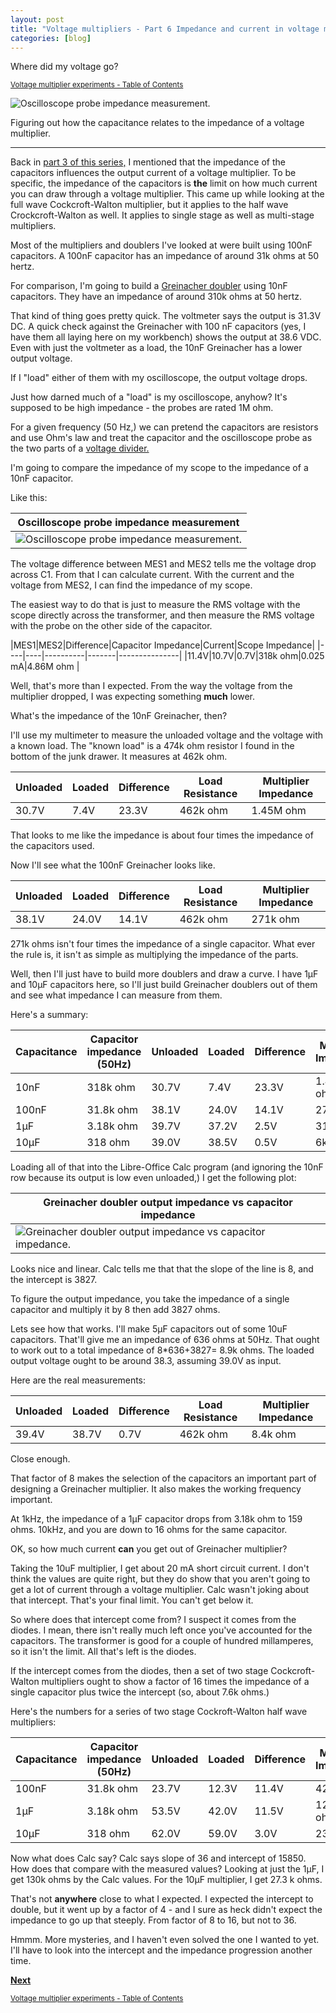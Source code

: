 ```yaml
---
layout: post
title: "Voltage multipliers - Part 6 Impedance and current in voltage multipliers"
categories: [blog]
---   
```


Where did my voltage go?

<sub>[Voltage multiplier experiments - Table of Contents](2-voltagemultiplier-toc)</sub>

![Oscilloscope probe impedance measurement.](/assets/voltage_multiplier/scopeimpedance_setup.png)

Figuring out how the capacitance relates to the impedance of a voltage multiplier.

-----------------------------

Back in [part 3 of this series,](diode-capacitors-volts-pt3) I mentioned that the impedance of the capacitors influences the output current of a voltage multiplier.  To be specific, the impedance of the capacitors is **the** limit on how much current you can draw through a voltage multiplier.  This came up while looking at the full wave Cockcroft-Walton multiplier, but it applies to the half wave Crockcroft-Walton as well.  It applies to single stage as well as multi-stage multipliers.

Most of the multipliers and doublers I've looked at were built using 100nF capacitors.  A 100nF capacitor has an impedance of around 31k ohms at 50 hertz.

For comparison, I'm going to build a [Greinacher doubler](diode-capacitors-volts-pt2) using 10nF capacitors.  They have an impedance of around 310k ohms at 50 hertz.

That kind of thing goes pretty quick.  The voltmeter says the output is 31.3V DC.  A quick check against the Greinacher with 100 nF capacitors (yes, I have them all laying here on my workbench) shows the output at 38.6 VDC.  Even with just the voltmeter as a load, the 10nF Greinacher has a lower output voltage.

If I "load" either of them with my oscilloscope, the output voltage drops.

Just how darned much of a "load" is my oscilloscope, anyhow?  It's supposed to be high impedance - the probes are rated 1M ohm.

For a given frequency (50 Hz,) we can pretend the capacitors are resistors and use Ohm's law and treat the capacitor and the oscilloscope probe as the two parts of a [voltage divider.](https://en.wikipedia.org/wiki/Voltage_divider)

I'm going to compare the impedance of my scope to the impedance of a 10nF capacitor.

Like this:

|Oscilloscope probe impedance measurement|
|--------------------------|
|![Oscilloscope probe impedance measurement.](/assets/voltage_multiplier/scopeimpedance_setup.png)|

The voltage difference between MES1 and MES2 tells me the voltage drop across C1.  From that I can calculate current.  With the current and the voltage from MES2, I can find the impedance of my scope.

The easiest way to do that is just to measure the RMS voltage with the scope directly across the transformer, and then measure the RMS voltage with the probe on the other side of the capacitor.

|MES1|MES2|Difference|Capacitor Impedance|Current|Scope Impedance|
|----|----|----------|-------|---------------|
|11.4V|10.7V|0.7V|318k ohm|0.025 mA|4.86M ohm |

Well, that's more than I expected.  From the way the voltage from the multiplier dropped, I was expecting something **much** lower.

What's the impedance of the 10nF Greinacher, then?

I'll use my multimeter to measure the unloaded voltage and the voltage with a known load.  The "known load" is a 474k ohm resistor I found in the bottom of the junk drawer.  It measures at 462k ohm.


|Unloaded|Loaded|Difference|Load Resistance|Multiplier Impedance|
|----|----|----------|-------|---------------|
|30.7V|7.4V|23.3V|462k ohm|1.45M ohm |

That looks to me like the impedance is about four times the impedance of the capacitors used.

Now I'll see what the 100nF Greinacher looks like.

|Unloaded|Loaded|Difference|Load Resistance|Multiplier Impedance|
|----|----|----------|-------|---------------|
|38.1V|24.0V|14.1V|462k ohm|271k ohm |

271k ohms isn't four times the impedance of a single capacitor.  What ever the rule is, it isn't as simple as multiplying the impedance of the parts.

Well, then I'll just have to build more doublers and draw a curve.  I have 1µF and 10µF capacitors here, so I'll just build Greinacher doublers out of them and see what impedance I can measure from them.

Here's a summary:

|Capacitance|Capacitor impedance (50Hz)|Unloaded|Loaded|Difference|Multiplier Impedance|
|-----------|--------------------------|--------|------|---------|---------------------|
|       10nF|                  318k ohm|   30.7V|  7.4V|    23.3V|            1.45M ohm|
|      100nF|                 31.8k ohm|   38.1V| 24.0V|    14.1V|             271k ohm|
|        1µF|                 3.18k ohm|   39.7V| 37.2V|     2.5V|            31.1k ohm|
|       10µF|                   318 ohm|   39.0V| 38.5V|     0.5V|               6k ohm|

Loading all of that into the Libre-Office Calc program (and ignoring the 10nF row because its output is low even unloaded,) I get the following plot:

|Greinacher doubler output impedance vs capacitor impedance|
|----------------------------------------------------------|
|![Greinacher doubler output impedance vs capacitor impedance.](/assets/voltage_multiplier/Greinacher_OutputImpedance.png)|

Looks nice and linear.  Calc tells me that that the slope of the line is 8, and the intercept is 3827.

To figure the output impedance, you take the impedance of a single capacitor and multiply it by 8 then add 3827 ohms.

Lets see how that works.  I'll make 5µF capacitors out of some 10uF capacitors. That'll give me an impedance of 636 ohms at 50Hz.  That ought to work out to a total impedance of 8*636+3827= 8.9k ohms.  The loaded output voltage ought to be around 38.3, assuming 39.0V as input.

Here are the real measurements:

|Unloaded|Loaded|Difference|Load Resistance|Multiplier Impedance|
|----|----|----------|-------|---------------|
|39.4V|38.7V|0.7V|462k ohm|8.4k ohm |

Close enough.

That factor of 8 makes the selection of the capacitors an important part of designing a Greinacher multiplier.  It also makes the working frequency important.

At 1kHz, the impedance of a 1µF capacitor drops from 3.18k ohm to 159 ohms.  10kHz, and you are down to 16 ohms for the same capacitor.

OK, so how much current **can** you get out of Greinacher multiplier?

Taking the 10uF multiplier, I get about 20 mA short circuit current.  I don't think the values are quite right, but they do show that you aren't going to get a lot of current through a voltage multiplier.  Calc wasn't joking about that intercept.  That's your final limit.  You can't get below it.

So where does that intercept come from?  I suspect it comes from the diodes.  I mean, there isn't really much left once you've accounted for the capacitors.  The transformer is good for a couple of hundred millamperes, so it isn't the limit.  All that's left is the diodes.

If the intercept comes from the diodes, then a set of two stage Cockcroft-Walton multipliers ought to show a factor of 16 times the impedance of a single capacitor plus twice the intercept (so, about 7.6k ohms.)

Here's the numbers for a series of two stage Cockroft-Walton half wave multipliers:

|Capacitance|Capacitor impedance (50Hz)|Unloaded|Loaded|Difference|Multiplier Impedance|
|-----------|--------------------------|--------|------|---------|---------------------|
|      100nF|                 31.8k ohm|   23.7V| 12.3V|    11.4V|             428k ohm|
|        1µF|                 3.18k ohm|   53.5V| 42.0V|    11.5V|           126.5k ohm|
|       10µF|                   318 ohm|   62.0V| 59.0V|     3.0V|            23.5k ohm|

Now what does Calc say?  Calc says slope of 36 and intercept of 15850.  How does that compare with the measured values? Looking at just the 1µF, I get 130k ohms by the Calc values. For the 10µF multiplier, I get 27.3 k ohms.

That's not **anywhere** close to what I expected.  I expected the intercept to double, but it went up by a factor of 4 - and I sure as heck didn't expect the impedance to go up that steeply. From factor of 8 to 16, but not to 36.

Hmmm.  More mysteries, and I haven't even solved the one I wanted to yet.  I'll have to look into the intercept and the impedance progression another time.

[**Next**](diode-capacitors-volts-pt7)

<sub>[Voltage multiplier experiments - Table of Contents](2-voltagemultiplier-toc)</sub>
